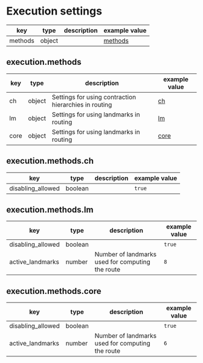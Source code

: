 # Execution settings

| key     | type   | description | example value                |
|---------|--------|-------------|------------------------------| 
| methods | object |             | [methods](#executionmethods) |

## **execution.methods**

| key  | type   | description                                           | example value                 |
|------|--------|-------------------------------------------------------|-------------------------------| 
| ch   | object | Settings for using contraction hierarchies in routing | [ch](#executionmethodsch)     |
| lm   | object | Settings for using landmarks in routing               | [lm](#executionmethodslm)     |
| core | object | Settings for using landmarks in routing               | [core](#executionmethodscore) |

## **execution.methods.ch**

| key               | type    | description | example value |
|-------------------|---------|-------------|---------------| 
| disabling_allowed | boolean |             | `true`        |

## **execution.methods.lm**

| key               | type    | description                                      | example value |
|-------------------|---------|--------------------------------------------------|---------------| 
| disabling_allowed | boolean |                                                  | `true`        |
| active_landmarks  | number  | Number of landmarks used for computing the route | `8`           |

## **execution.methods.core**

| key               | type    | description                                      | example value |
|-------------------|---------|--------------------------------------------------|---------------| 
| disabling_allowed | boolean |                                                  | `true`        |
| active_landmarks  | number  | Number of landmarks used for computing the route | `6`           |

